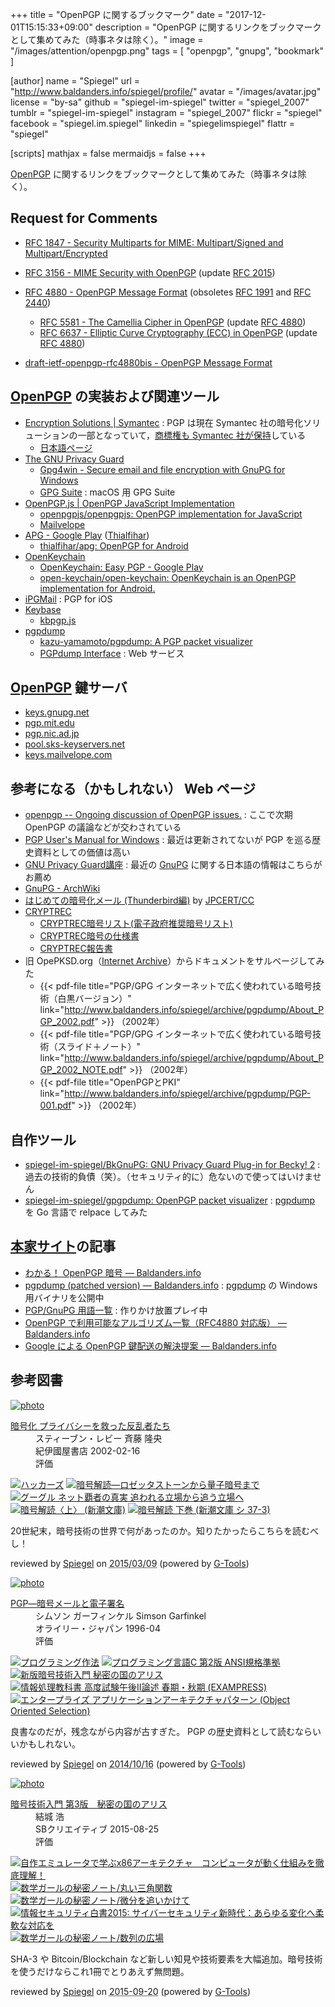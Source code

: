 +++
title = "OpenPGP に関するブックマーク"
date =  "2017-12-01T15:15:33+09:00"
description = "OpenPGP に関するリンクをブックマークとして集めてみた（時事ネタは除く）。"
image = "/images/attention/openpgp.png"
tags        = [ "openpgp", "gnupg", "bookmark" ]

[author]
  name      = "Spiegel"
  url       = "http://www.baldanders.info/spiegel/profile/"
  avatar    = "/images/avatar.jpg"
  license   = "by-sa"
  github    = "spiegel-im-spiegel"
  twitter   = "spiegel_2007"
  tumblr    = "spiegel-im-spiegel"
  instagram = "spiegel_2007"
  flickr    = "spiegel"
  facebook  = "spiegel.im.spiegel"
  linkedin  = "spiegelimspiegel"
  flattr    = "spiegel"

[scripts]
  mathjax = false
  mermaidjs = false
+++

[OpenPGP] に関するリンクをブックマークとして集めてみた（時事ネタは除く）。

## Request for Comments

- [RFC 1847 - Security Multiparts for MIME: Multipart/Signed and Multipart/Encrypted](https://tools.ietf.org/html/rfc1847)
- [RFC 3156 - MIME Security with OpenPGP](https://tools.ietf.org/html/rfc3156) (update [RFC 2015])
- [RFC 4880 - OpenPGP Message Format](https://tools.ietf.org/html/rfc4880) (obsoletes [RFC 1991] and [RFC 2440])
    - [RFC 5581 - The Camellia Cipher in OpenPGP](https://tools.ietf.org/html/rfc5581) (update [RFC 4880])
    - [RFC 6637 - Elliptic Curve Cryptography (ECC) in OpenPGP](https://tools.ietf.org/html/rfc6637) (update [RFC 4880])

- [draft-ietf-openpgp-rfc4880bis - OpenPGP Message Format](https://datatracker.ietf.org/doc/draft-ietf-openpgp-rfc4880bis/)

[RFC 1847]: https://tools.ietf.org/html/rfc1847 "RFC 1847 - Security Multiparts for MIME: Multipart/Signed and Multipart/Encrypted"
[RFC 1991]: https://tools.ietf.org/html/rfc1991 "RFC 1991 - PGP Message Exchange Formats"
[RFC 2015]: https://tools.ietf.org/html/rfc2015 "RFC 2015 - MIME Security with Pretty Good Privacy (PGP)"
[RFC 2440]: https://tools.ietf.org/html/rfc2440 "RFC 2440 - OpenPGP Message Format"
[RFC 3156]: https://tools.ietf.org/html/rfc3156 "RFC 3156 - MIME Security with OpenPGP"
[RFC 4880]: https://tools.ietf.org/html/rfc4880 "RFC 4880 - OpenPGP Message Format"
[RFC 5581]: https://tools.ietf.org/html/rfc5581 "RFC 5581 - The Camellia Cipher in OpenPGP"
[RFC 6637]: https://tools.ietf.org/html/rfc6637 "RFC 6637 - Elliptic Curve Cryptography (ECC) in OpenPGP"
[RFC 4880bis]: https://datatracker.ietf.org/doc/draft-ietf-openpgp-rfc4880bis/ "draft-ietf-openpgp-rfc4880bis - OpenPGP Message Format"

## [OpenPGP] の実装および関連ツール

- [Encryption Solutions | Symantec](https://www.symantec.com/products/encryption) : PGP は現在 Symantec 社の暗号化ソリューションの一部となっていて，[商標権も Symantec 社が保持](https://www.symantec.com/about/legal/trademark-policies "Our Current Trademarks | Symantec")している
    - [日本語ページ](https://www.symantec.com/ja/jp/products/encryption)
- [The GNU Privacy Guard](https://gnupg.org/)
    - [Gpg4win - Secure email and file encryption with GnuPG for Windows](https://www.gpg4win.org/)
    - [GPG Suite](https://gpgtools.org/) : macOS 用 GPG Suite
- [OpenPGP.js | OpenPGP JavaScript Implementation](http://openpgpjs.org/)
    - [openpgpjs/openpgpjs: OpenPGP implementation for JavaScript](https://github.com/openpgpjs/openpgpjs)
    - [Mailvelope](https://www.mailvelope.com/)
- [APG - Google Play](https://play.google.com/store/apps/details?id=org.thialfihar.android.apg) ([Thialfihar](http://thialfihar.org/))
    - [thialfihar/apg: OpenPGP for Android](https://github.com/thialfihar/apg)
- [OpenKeychain](https://www.openkeychain.org/)
    - [OpenKeychain: Easy PGP - Google Play](https://play.google.com/store/apps/details?id=org.sufficientlysecure.keychain)
    - [open-keychain/open-keychain: OpenKeychain is an OpenPGP implementation for Android.](https://github.com/open-keychain/open-keychain)
- [iPGMail](https://ipgmail.com/) : PGP for iOS
- [Keybase](https://keybase.io/)
    - [kbpgp.js](https://keybase.io/kbpgp)
- [pgpdump]
    - [kazu-yamamoto/pgpdump: A PGP packet visualizer](https://github.com/kazu-yamamoto/pgpdump)
    - [PGPdump Interface](http://www.pgpdump.net/) : Web サービス

[GnuPG]: https://gnupg.org/ "The GNU Privacy Guard"
[pgpdump]: http://www.mew.org/~kazu/proj/pgpdump/

## [OpenPGP] 鍵サーバ

- [keys.gnupg.net](http://keys.gnupg.net/ "Nebraska Wesleyan University - OpenPGP Keyserver")
- [pgp.mit.edu](https://pgp.mit.edu/ "MIT PGP Key Server")
- [pgp.nic.ad.jp](http://pgp.nic.ad.jp/ "PGP KEYSERVER")
- [pool.sks-keyservers.net](https://sks-keyservers.net/ "SKS Keyservers")
- [keys.mailvelope.com ](https://keys.mailvelope.com/ "Mailvelope Key Server")

## 参考になる（かもしれない） Web ページ

- [openpgp -- Ongoing discussion of OpenPGP issues.](https://www.ietf.org/mailman/listinfo/openpgp) : ここで次期 OpenPGP の議論などが交わされている
- [PGP User's Manual for Windows](http://www.cla-ri.net/pgp/) : 最近は更新されてないが PGP を巡る歴史資料としての価値は高い
- [GNU Privacy Guard講座](https://gnupg.hclippr.com/) : 最近の [GnuPG] に関する日本語の情報はこちらがお薦め
- [GnuPG - ArchWiki](https://wiki.archlinuxjp.org/index.php/GnuPG)
- [はじめての暗号化メール (Thunderbird編)](https://www.jpcert.or.jp/magazine/security/pgpquick.html) by [JPCERT/CC](https://www.jpcert.or.jp/ "JPCERT コーディネーションセンター")
- [CRYPTREC](http://www.cryptrec.go.jp/)
    - [CRYPTREC暗号リスト(電子政府推奨暗号リスト)](http://www.cryptrec.go.jp/list.html)
    - [CRYPTREC暗号の仕様書](http://www.cryptrec.go.jp/method.html)
    - [CRYPTREC報告書](http://www.cryptrec.go.jp/report.html)
- 旧 OpePKSD.org（[Internet Archive](https://web.archive.org/web/20110907063003/http://www.openpksd.org/)）からドキュメントをサルベージしてみた
    - {{< pdf-file title="PGP/GPG インターネットで広く使われている暗号技術（白黒バージョン）" link="http://www.baldanders.info/spiegel/archive/pgpdump/About_PGP_2002.pdf" >}} （2002年）
    - {{< pdf-file title="PGP/GPG インターネットで広く使われている暗号技術（スライド＋ノート）" link="http://www.baldanders.info/spiegel/archive/pgpdump/About_PGP_2002_NOTE.pdf" >}} （2002年）
    - {{< pdf-file title="OpenPGPとPKI" link="http://www.baldanders.info/spiegel/archive/pgpdump/PGP-001.pdf" >}} （2002年）

## 自作ツール

- [spiegel-im-spiegel/BkGnuPG: GNU Privacy Guard Plug-in for Becky! 2](https://github.com/spiegel-im-spiegel/BkGnuPG) : 過去の技術的負債（笑）。（セキュリティ的に）危ないので使ってはいけません
- [spiegel-im-spiegel/gpgpdump: OpenPGP packet visualizer](https://github.com/spiegel-im-spiegel/gpgpdump) : [pgpdump] を Go 言語で relpace してみた

## [本家サイト]の記事

- [わかる！ OpenPGP 暗号 — Baldanders.info](http://www.baldanders.info/spiegel/archive/pgpdump/openpgp.shtml)
- [pgpdump (patched version) — Baldanders.info](http://www.baldanders.info/spiegel/archive/pgpdump/) : [pgpdump] の Windows 用バイナリを公開中
- [PGP/GnuPG 用語一覧](http://www.baldanders.info/spiegel/archive/pgp-vocabulary/) : 作りかけ放置プレイ中
- [OpenPGP で利用可能なアルゴリズム一覧（RFC4880 対応版） — Baldanders.info](http://www.baldanders.info/spiegel/log2/000452.shtml)
- [Google による OpenPGP 鍵配送の解決提案 — Baldanders.info](http://www.baldanders.info/spiegel/log2/000785.shtml)

[OpenPGP]: https://www.openpgp.org/
[本家サイト]: http://www.baldanders.info/ "Baldanders.info"

## 参考図書

<div class="hreview" ><a class="item url" href="http://www.amazon.co.jp/exec/obidos/ASIN/4314009071/baldandersinf-22/"><img src="http://ecx.images-amazon.com/images/I/51ZRZ62WKCL._SL160_.jpg" alt="photo" class="photo"  /></a><dl ><dt class="fn"><a class="item url" href="http://www.amazon.co.jp/exec/obidos/ASIN/4314009071/baldandersinf-22/">暗号化 プライバシーを救った反乱者たち</a></dt><dd>スティーブン・レビー 斉藤 隆央 </dd><dd>紀伊國屋書店 2002-02-16</dd><dd>評価<abbr class="rating" title="5"><img src="http://g-images.amazon.com/images/G/01/detail/stars-5-0.gif" alt="" /></abbr> </dd></dl><p class="similar"><a href="http://www.amazon.co.jp/exec/obidos/ASIN/487593100X/baldandersinf-22/" target="_top"><img src="http://images.amazon.com/images/P/487593100X.09._SCTHUMBZZZ_.jpg"  alt="ハッカーズ"  /></a> <a href="http://www.amazon.co.jp/exec/obidos/ASIN/4105393022/baldandersinf-22/" target="_top"><img src="http://images.amazon.com/images/P/4105393022.09._SCTHUMBZZZ_.jpg"  alt="暗号解読―ロゼッタストーンから量子暗号まで"  /></a> <a href="http://www.amazon.co.jp/exec/obidos/ASIN/4484111160/baldandersinf-22/" target="_top"><img src="http://images.amazon.com/images/P/4484111160.09._SCTHUMBZZZ_.jpg"  alt="グーグル ネット覇者の真実 追われる立場から追う立場へ"  /></a> <a href="http://www.amazon.co.jp/exec/obidos/ASIN/410215972X/baldandersinf-22/" target="_top"><img src="http://images.amazon.com/images/P/410215972X.09._SCTHUMBZZZ_.jpg"  alt="暗号解読〈上〉 (新潮文庫)"  /></a> <a href="http://www.amazon.co.jp/exec/obidos/ASIN/4102159738/baldandersinf-22/" target="_top"><img src="http://images.amazon.com/images/P/4102159738.09._SCTHUMBZZZ_.jpg"  alt="暗号解読 下巻 (新潮文庫 シ 37-3)"  /></a> </p>
<p class="description">20世紀末，暗号技術の世界で何があったのか。知りたかったらこちらを読むべし！</p>
<p class="gtools" >reviewed by <a href='#maker' class='reviewer'>Spiegel</a> on <abbr class="dtreviewed" title="2015-03-09">2015/03/09</abbr> (powered by <a href="http://www.goodpic.com/mt/aws/index.html" >G-Tools</a>)</p>
</div>

<div class="hreview" ><a class="item url" href="http://www.amazon.co.jp/exec/obidos/ASIN/4900900028/baldandersinf-22/"><img src="http://ecx.images-amazon.com/images/I/5132396FFQL._SL160_.jpg" alt="photo" class="photo"  /></a><dl ><dt class="fn"><a class="item url" href="http://www.amazon.co.jp/exec/obidos/ASIN/4900900028/baldandersinf-22/">PGP―暗号メールと電子署名</a></dt><dd>シムソン ガーフィンケル Simson Garfinkel </dd><dd>オライリー・ジャパン 1996-04</dd><dd>評価<abbr class="rating" title="3"><img src="http://g-images.amazon.com/images/G/01/detail/stars-3-0.gif" alt="" /></abbr> </dd></dl><p class="similar"><a href="http://www.amazon.co.jp/exec/obidos/ASIN/4756136494/baldandersinf-22/" target="_top"><img src="http://images.amazon.com/images/P/4756136494.09._SCTHUMBZZZ_.jpg"  alt="プログラミング作法"  /></a> <a href="http://www.amazon.co.jp/exec/obidos/ASIN/4320026926/baldandersinf-22/" target="_top"><img src="http://images.amazon.com/images/P/4320026926.09._SCTHUMBZZZ_.jpg"  alt="プログラミング言語C 第2版 ANSI規格準拠"  /></a> <a href="http://www.amazon.co.jp/exec/obidos/ASIN/4797350997/baldandersinf-22/" target="_top"><img src="http://images.amazon.com/images/P/4797350997.09._SCTHUMBZZZ_.jpg"  alt="新版暗号技術入門 秘密の国のアリス"  /></a> <a href="http://www.amazon.co.jp/exec/obidos/ASIN/4798132608/baldandersinf-22/" target="_top"><img src="http://images.amazon.com/images/P/4798132608.09._SCTHUMBZZZ_.jpg"  alt="情報処理教科書 高度試験午後II論述 春期・秋期 (EXAMPRESS)"  /></a> <a href="http://www.amazon.co.jp/exec/obidos/ASIN/4798105538/baldandersinf-22/" target="_top"><img src="http://images.amazon.com/images/P/4798105538.09._SCTHUMBZZZ_.jpg"  alt="エンタープライズ アプリケーションアーキテクチャパターン (Object Oriented Selection)"  /></a> </p>
<p class="description" >良書なのだが，残念ながら内容が古すぎた。 PGP の歴史資料として読むならいいかもしれない。</p>
<p class="gtools" >reviewed by <a href="#maker" class="reviewer">Spiegel</a> on <abbr class="dtreviewed" title="2014-10-16">2014/10/16</abbr> (powered by <a href="http://www.goodpic.com/mt/aws/index.html">G-Tools</a>)</p>
</div>

<div class="hreview" ><a class="item url" href="http://www.amazon.co.jp/exec/obidos/ASIN/B015643CPE/baldandersinf-22/"><img src="http://ecx.images-amazon.com/images/I/51t6yHHVwEL._SL160_.jpg" alt="photo" class="photo"  /></a><dl ><dt class="fn"><a class="item url" href="http://www.amazon.co.jp/exec/obidos/ASIN/B015643CPE/baldandersinf-22/">暗号技術入門 第3版　秘密の国のアリス</a></dt><dd>結城 浩 </dd><dd>SBクリエイティブ 2015-08-25</dd><dd>評価<abbr class="rating" title="5"><img src="http://g-images.amazon.com/images/G/01/detail/stars-5-0.gif" alt="" /></abbr> </dd></dl><p class="similar"><a href="http://www.amazon.co.jp/exec/obidos/ASIN/B0148FQNVC/baldandersinf-22/" target="_top"><img src="http://images.amazon.com/images/P/B0148FQNVC.09._SCTHUMBZZZ_.jpg"  alt="自作エミュレータで学ぶx86アーキテクチャ　コンピュータが動く仕組みを徹底理解！"  /></a> <a href="http://www.amazon.co.jp/exec/obidos/ASIN/B00W6NCLJM/baldandersinf-22/" target="_top"><img src="http://images.amazon.com/images/P/B00W6NCLJM.09._SCTHUMBZZZ_.jpg"  alt="数学ガールの秘密ノート/丸い三角関数"  /></a> <a href="http://www.amazon.co.jp/exec/obidos/ASIN/B00Y9EYOIW/baldandersinf-22/" target="_top"><img src="http://images.amazon.com/images/P/B00Y9EYOIW.09._SCTHUMBZZZ_.jpg"  alt="数学ガールの秘密ノート/微分を追いかけて"  /></a> <a href="http://www.amazon.co.jp/exec/obidos/ASIN/B012BYBTZC/baldandersinf-22/" target="_top"><img src="http://images.amazon.com/images/P/B012BYBTZC.09._SCTHUMBZZZ_.jpg"  alt="情報セキュリティ白書2015: サイバーセキュリティ新時代：あらゆる変化へ柔軟な対応を"  /></a> <a href="http://www.amazon.co.jp/exec/obidos/ASIN/B00W6NCLL0/baldandersinf-22/" target="_top"><img src="http://images.amazon.com/images/P/B00W6NCLL0.09._SCTHUMBZZZ_.jpg"  alt="数学ガールの秘密ノート/数列の広場"  /></a> </p>
<p class="description">SHA-3 や Bitcoin/Blockchain など新しい知見や技術要素を大幅追加。暗号技術を使うだけならこれ1冊でとりあえず無問題。</p>
<p class="gtools" >reviewed by <a href='#maker' class='reviewer'>Spiegel</a> on <abbr class="dtreviewed" title="2015-09-20">2015-09-20</abbr> (powered by <a href="http://www.goodpic.com/mt/aws/index.html" >G-Tools</a>)</p>
</div>
